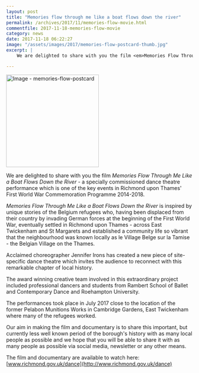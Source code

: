 ```yaml
---
layout: post
title: "Memories flow through me like a boat flows down the river"
permalink: /archives/2017/11/memories-flow-movie.html
commentfile: 2017-11-18-memories-flow-movie
category: news
date: 2017-11-18 06:22:27
image: "/assets/images/2017/memories-flow-postcard-thumb.jpg"
excerpt: |
    We are delighted to share with you the film <em>Memories Flow Through Me Like a Boat Flows Down the River</em> - a specially commissioned dance theatre performance which is one of the key events in Richmond upon Thames' First World War Commemoration Programme 2014-2018.

---
```


<a href="/assets/images/2017/memories-flow-postcard.jpg" title="Click for a larger image"><img src="/assets/images/2017/memories-flow-postcard-thumb.jpg" width="250" alt="Image - memories-flow-postcard"  class="photo right"/></a>

We are delighted to share with you the film *Memories Flow Through Me Like a Boat Flows Down the River* - a specially commissioned dance theatre performance which is one of the key events in Richmond upon Thames' First World War Commemoration Programme 2014-2018.

*Memories Flow Through Me Like a Boat Flows Down the River* is inspired by unique stories of the Belgium refugees who, having been displaced from their country by invading German forces at the beginning of the First World War, eventually settled in Richmond upon Thames - across East Twickenham and St Margarets and established a community life so vibrant that the neighbourhood was known locally as le Village Belge sur la Tamise - the Belgian Village on the Thames.

Acclaimed choreographer Jennifer Irons has created a new piece of site-specific dance theatre which invites the audience to reconnect with this remarkable chapter of local history.

The award winning creative team involved in this extraordinary project included professional dancers and students from Rambert School of Ballet and Contemporary Dance and Roehampton University.

The performances took place in July 2017 close to the location of the former Pelabon Munitions Works in Cambridge Gardens, East Twickenham where many of the refugees worked.

Our aim in making the film and documentary is to share this important, but currently less well known period of the borough's history with as many local people as possible and we hope that you will be able to share it with as many people as possible via social media, newsletter or any other means.

The film and documentary are available to watch here: [www.richmond.gov.uk/dance](http://www.richmond.gov.uk/dance)
